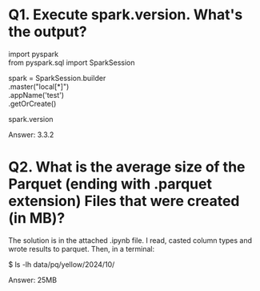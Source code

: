 # Q1. Execute spark.version. What's the output?

import pyspark \
from pyspark.sql import SparkSession

spark = SparkSession.builder \
    .master("local[*]") \
    .appName('test') \
    .getOrCreate()

spark.version

Answer: 3.3.2



# Q2. What is the average size of the Parquet (ending with .parquet extension) Files that were created (in MB)?

The solution is in the attached .ipynb file. I read, casted column types and wrote results to parquet. Then, in a terminal:

$ ls -lh data/pq/yellow/2024/10/

Answer: 25MB
